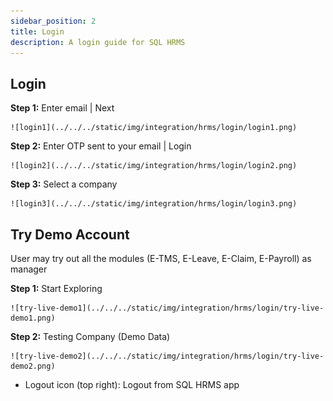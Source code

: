 ```yaml
---
sidebar_position: 2
title: Login
description: A login guide for SQL HRMS
---
```


## Login

**Step 1:** Enter email | Next  
    
    ![login1](../../../static/img/integration/hrms/login/login1.png)

**Step 2:** Enter OTP sent to your email | Login  
    
    ![login2](../../../static/img/integration/hrms/login/login2.png)  

**Step 3:** Select a company  

    ![login3](../../../static/img/integration/hrms/login/login3.png)  

## Try Demo Account

User may try out all the modules (E-TMS, E-Leave, E-Claim, E-Payroll) as manager

**Step 1:** Start Exploring  
    
    ![try-live-demo1](../../../static/img/integration/hrms/login/try-live-demo1.png) 

**Step 2:** Testing Company (Demo Data)
    
    ![try-live-demo2](../../../static/img/integration/hrms/login/try-live-demo2.png) 
    
- Logout icon (top right): Logout from SQL HRMS app
